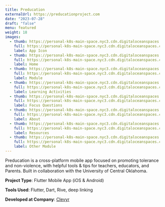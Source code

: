 ```yaml
---
title: Preducation
externalUrl: https://preducationproject.com
date: "2023-07-28"
draft: "false"
menu: featured
weight: 18
images:
  - thumb: https://personal-k8s-main-space.nyc3.cdn.digitaloceanspaces.com/thecodeboss.dev/projects/preducation/thumbnail/1-icon.jpeg
    full: https://personal-k8s-main-space.nyc3.cdn.digitaloceanspaces.com/thecodeboss.dev/projects/preducation/full/1-icon.jpeg
    label: App Icon
  - thumb: https://personal-k8s-main-space.nyc3.cdn.digitaloceanspaces.com/thecodeboss.dev/projects/preducation/thumbnail/2-home.jpeg
    full: https://personal-k8s-main-space.nyc3.cdn.digitaloceanspaces.com/thecodeboss.dev/projects/preducation/full/2-home.jpeg
    label: Home
  - thumb: https://personal-k8s-main-space.nyc3.cdn.digitaloceanspaces.com/thecodeboss.dev/projects/preducation/thumbnail/3-module.jpeg
    full: https://personal-k8s-main-space.nyc3.cdn.digitaloceanspaces.com/thecodeboss.dev/projects/preducation/full/3-module.jpeg
    label: Module
  - thumb: https://personal-k8s-main-space.nyc3.cdn.digitaloceanspaces.com/thecodeboss.dev/projects/preducation/thumbnail/4-learning-objectives.jpeg
    full: https://personal-k8s-main-space.nyc3.cdn.digitaloceanspaces.com/thecodeboss.dev/projects/preducation/full/4-learning-objectives.jpeg
    label: Learning Activities
  - thumb: https://personal-k8s-main-space.nyc3.cdn.digitaloceanspaces.com/thecodeboss.dev/projects/preducation/thumbnail/5-focus-questions.jpeg
    full: https://personal-k8s-main-space.nyc3.cdn.digitaloceanspaces.com/thecodeboss.dev/projects/preducation/full/5-focus-questions.jpeg
    label: Focus Questions
  - thumb: https://personal-k8s-main-space.nyc3.cdn.digitaloceanspaces.com/thecodeboss.dev/projects/preducation/thumbnail/6-about.jpeg
    full: https://personal-k8s-main-space.nyc3.cdn.digitaloceanspaces.com/thecodeboss.dev/projects/preducation/full/6-about.jpeg
    label: About
  - thumb: https://personal-k8s-main-space.nyc3.cdn.digitaloceanspaces.com/thecodeboss.dev/projects/preducation/thumbnail/7-resources.jpeg
    full: https://personal-k8s-main-space.nyc3.cdn.digitaloceanspaces.com/thecodeboss.dev/projects/preducation/full/7-resources.jpeg
    label: Resources
  - thumb: https://personal-k8s-main-space.nyc3.cdn.digitaloceanspaces.com/thecodeboss.dev/projects/preducation/thumbnail/8-other-module.jpeg
    full: https://personal-k8s-main-space.nyc3.cdn.digitaloceanspaces.com/thecodeboss.dev/projects/preducation/full/8-other-module.jpeg
    label: Other Module
---
```

Preducation is a cross-platform mobile app focused on promoting tolerance and non-violence,
with helpful tools & tips for teachers, educators, and Parents. Built in
collaboration with the University of Central Oklahoma.

**Project Type**: Flutter Mobile App (iOS & Android)

**Tools Used**: Flutter, Dart, Rive, deep linking

**Developed at Company**: [Clevyr](https://clevyr.com)
